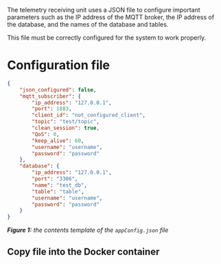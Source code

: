 The telemetry receiving unit uses a JSON file to configure important parameters such as the IP address of the MQTT broker, the IP address of the database, and the names of the database and tables.

This file must be correctly configured for the system to work properly.

# Configuration file

```JSON
{
    "json_configured": false,
    "mqtt_subscriber": {
        "ip_address": "127.0.0.1",
        "port": 1883,
        "client_id": "not_configured_client",
        "topic": "test/topic",
        "clean_session": true,
        "QoS": 0,
        "keep_alive": 60,
        "username": "username",
        "password": "password"
    },
    "database": {
        "ip_address": "127.0.0.1",
        "port": "3306",
        "name": "test_db",
        "table": "table",
        "username": "username",
        "password": "password"
    }
}
```
_**Figure 1:** the contents template of the `appConfig.json` file_


## Copy file into the Docker container
